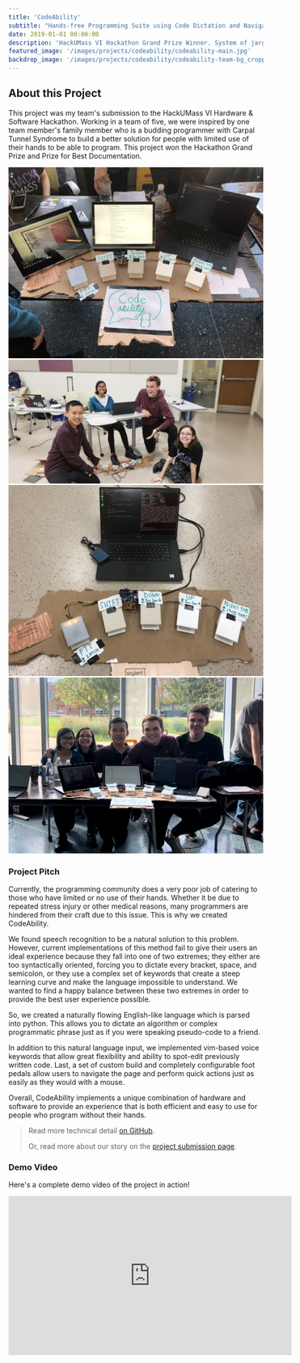 ```yaml
---
title: 'CodeAbility'
subtitle: "Hands-free Programming Suite using Code Dictation and Navigational Foot Pedals"
date: 2019-01-01 00:00:00
description: 'HackUMass VI Hackathon Grand Prize Winner. System of jargon-free speech-to-code and navigational foot pedals which allow people without full use of their hands to program. Developed in 48 hours in a team of five.'
featured_image: '/images/projects/codeability/codeability-main.jpg'
backdrop_image: '/images/projects/codeability/codeability-team-bg_cropped.jpg'
---
```


## About this Project

This project was my team's submission to the HackUMass VI Hardware & Software Hackathon. Working in a team of five, we were inspired by one team member's family member who is a budding programmer with Carpal Tunnel Syndrome to build a better solution for people with limited use of their hands to be able to program. This project won the Hackathon Grand Prize and Prize for Best Documentation.

<div class="gallery" data-columns="1">
        <img src="/images/projects/codeability/codeability-main.jpg">
        <img src="/images/projects/codeability/codeability-demo.jpg">
        <img src="/images/projects/codeability/codeability-alt.jpg">
        <img src="/images/projects/codeability/codeability-team.jpg">
</div>

### Project Pitch

Currently, the programming community does a very poor job of catering to those who have limited or no use of their hands. Whether it be due to repeated stress injury or other medical reasons, many programmers are hindered from their craft due to this issue. This is why we created CodeAbility.

We found speech recognition to be a natural solution to this problem. However, current implementations of this method fail to give their users an ideal experience because they fall into one of two extremes; they either are too syntactically oriented, forcing you to dictate every bracket, space, and semicolon, or they use a complex set of keywords that create a steep learning curve and make the language impossible to understand. We wanted to find a happy balance between these two extremes in order to provide the best user experience possible.

So, we created a naturally flowing English-like language which is parsed into python. This allows you to dictate an algorithm or complex programmatic phrase just as if you were  speaking pseudo-code to a friend.

In addition to this natural language input, we implemented vim-based voice keywords that allow great flexibility and ability to spot-edit previously written code. Last, a set of custom build and completely configurable foot pedals allow users to navigate the page and perform quick actions just as easily as they would with a mouse.

Overall, CodeAbility implements a unique combination of hardware and software to provide an experience that is both efficient and easy to use for people who program without their hands.

> Read more technical detail [on GitHub](https://github.com/Robert-Cunningham/CodeAbility).
> 
> Or, read more about our story on the [project submission page](https://hackumass-vi-projects.hackumass.com/projects/69-codeability.html).

### Demo Video
Here's a complete demo video of the project in action!

<iframe width="560" height="315" src="https://www.youtube.com/embed/aKf8mtaoPjI" title="YouTube video player" frameborder="0" allow="accelerometer; autoplay; clipboard-write; encrypted-media; gyroscope; picture-in-picture" allowfullscreen></iframe>



